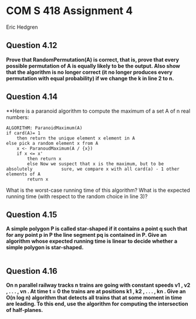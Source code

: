 # COM S 418 Assignment 4
Eric Hedgren

## Question 4.12
**Prove that RandomPermutation(A) is correct, that is, prove that every 
possible permutation of A is equally likely to be the output. Also show that 
the algorithm is no longer correct (it no longer produces every permutation 
with equal probability) if we change the k in line 2 to n.**




## Question 4.14
**Here is a paranoid algorithm to compute the maximum of a set A of n real 
numbers: 
```
ALGORITHM: ParanoidMaximum(A)
if card(A)= 1
	then return the unique element x element in A
else pick a random element x from A
	x <- ParanoudMaximum(A / {x})
	if x <= x'
		then return x
		else Now we suspect that x is the maximum, but to be absolutely           sure, we compare x with all card(a) - 1 other elements of A
		return x
```
What is the worst-case running time of this algorithm? What is the 
expected running time (with respect to the random choice in line 3)? 





## Question 4.15
**A simple polygon P is called star-shaped if it contains a point q such 
that for any point p in P the line segment pq is contained in P. Give 
an algorithm whose expected running time is linear to decide whether a 
simple polygon is star-shaped.**

```

```


## Question 4.16
**On n parallel railway tracks n trains are going with constant speeds v1 , 
v2 , . . . , vn . At time t = 0 the trains are at positions k1 , k2 , . . . , kn . Give an 
O(n log n) algorithm that detects all trains that at some moment in time 
are leading. To this end, use the algorithm for computing the intersection 
of half-planes.** 
